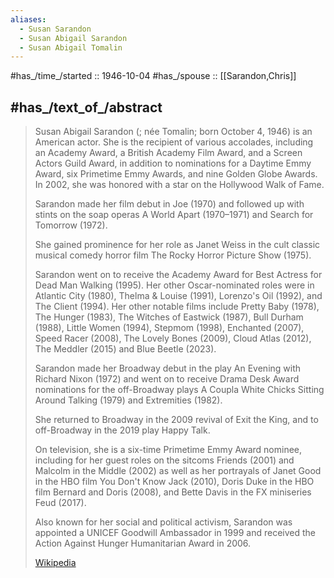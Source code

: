 ```yaml
---
aliases:
  - Susan Sarandon
  - Susan Abigail Sarandon
  - Susan Abigail Tomalin
---
```


#has_/time_/started :: 1946-10-04 
#has_/spouse :: [[Sarandon,Chris]] 

## #has_/text_of_/abstract 

> Susan Abigail Sarandon (; née Tomalin; born October 4, 1946) is an American actor. 
> She is the recipient of various accolades, including an Academy Award, a British Academy Film Award, 
> and a Screen Actors Guild Award, in addition to nominations for a Daytime Emmy Award, 
> six Primetime Emmy Awards, and nine Golden Globe Awards. 
> In 2002, she was honored with a star on the Hollywood Walk of Fame.
>
> Sarandon made her film debut in Joe (1970) and followed up with stints on the soap operas 
> A World Apart (1970–1971) and Search for Tomorrow (1972). 
> 
> She gained prominence for her role as Janet Weiss 
> in the cult classic musical comedy horror film The Rocky Horror Picture Show (1975). 
> 
> Sarandon went on to receive the Academy Award for Best Actress for Dead Man Walking (1995). 
> Her other Oscar-nominated roles were in Atlantic City (1980), Thelma & Louise (1991), 
> Lorenzo's Oil (1992), and The Client (1994). 
> Her other notable films include Pretty Baby (1978), The Hunger (1983), The Witches of Eastwick (1987), 
> Bull Durham (1988), Little Women (1994), Stepmom (1998), Enchanted (2007), Speed Racer (2008), 
> The Lovely Bones (2009), Cloud Atlas (2012), The Meddler (2015) and Blue Beetle (2023).
>
> Sarandon made her Broadway debut in the play An Evening with Richard Nixon (1972) 
> and went on to receive Drama Desk Award nominations for the off-Broadway plays 
> A Coupla White Chicks Sitting Around Talking (1979) and Extremities (1982). 
> 
> She returned to Broadway in the 2009 revival of Exit the King, 
> and to off-Broadway in the 2019 play Happy Talk. 
> 
> On television, she is a six-time Primetime Emmy Award nominee, 
> including for her guest roles on the sitcoms Friends (2001) and Malcolm in the Middle (2002) 
> as well as her portrayals of Janet Good in the HBO film You Don't Know Jack (2010), 
> Doris Duke in the HBO film Bernard and Doris (2008), and Bette Davis in the FX miniseries Feud (2017).
>
> Also known for her social and political activism, 
> Sarandon was appointed a UNICEF Goodwill Ambassador in 1999 
> and received the Action Against Hunger Humanitarian Award in 2006.
>
> [Wikipedia](https://en.wikipedia.org/wiki/Susan%20Sarandon)





